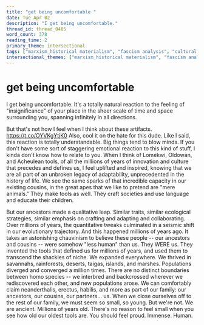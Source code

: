```yaml
---
title: "get being uncomfortable "
date: Tue Apr 02
description: "I get being uncomfortable."
thread_id: thread_0405
word_count: 378
reading_time: 2
primary_theme: intersectional
tags: ["marxism_historical materialism", "fascism analysis", "cultural criticism"]
intersectional_themes: ["marxism_historical materialism", "fascism analysis", "cultural criticism"]
---
```


# get being uncomfortable 

I get being uncomfortable. It's a totally natural reaction to the feeling of "insignificance" of your place in the sheer scale of time and space surrounding you, spanning infinitely in all directions.

But that's not how I feel when I think about these artifacts. https://t.co/OYVKgYtjK0 Also, cool it on the hate for this dude. Like I said, this reaction is totally understandable. Big things tend to blow minds. If you don't have some sort of staggering emotional reaction to this kind of stuff, I kinda don't know how to relate to you. When I think of Lomekwi, Oldowan, and Acheulean tools, of all the millions of years of innovation and culture that precedes and defines us, I feel uplifted and inspired, knowing that we are all part of an unbroken legacy of adaptability, unprecedented in the history of life. We see the same sparks of that incredible capacity in our existing cousins, in the great apes that we like to pretend are "mere animals." They make tools as well. They craft societies and use language and educate their children.

But our ancestors made a qualitative leap. Similar traits, similar ecological strategies, similar emphasis on crafting and adapting and collaborating. Over millions of years, the quantitative tweaks culminated in a seismic shift in our evolutionary trajectory. And this happened millions of years ago. It takes an astonishing chauvinism to believe these people -- our ancestors and cousins -- were somehow "less human" than us. They WERE us. They invented the tools that defined us for millions of years, and used them to transcend the shackles of niche. We expanded everywhere. We thrived in savannahs, rainforests, deserts, taigas, islands, and marshes. Populations diverged and converged a million times. There are no distinct boundaries between homo species -- we interbred and backcrossed wherever we rediscovered each other, and new populations arose. We can comfortably claim neanderthalis, erectus, habilis, and more as part of our family: our ancestors, our cousins, our partners... us. When we close ourselves off to the rest of our family, we must seem so small, so young. But we're not. We are ancient. Millions of years old. There's no reason to feel small when you see how old our oldest tools are. You should feel proud. Immense. Human.
